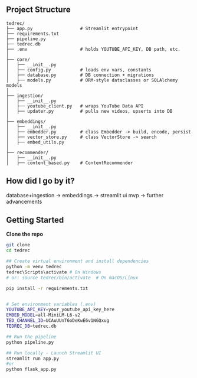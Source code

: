## Project Structure

    tedrec/
    ├── app.py                  # Streamlit entrypoint
    ├── requirements.txt
    ├── pipeline.py
    ├── tedrec.db
    ├── .env                    # holds YOUTUBE_API_KEY, DB path, etc.
    │
    ├── core/
    │   ├── __init__.py
    │   ├── config.py           # loads env vars, constants
    │   ├── database.py         # DB connection + migrations
    │   ├── models.py           # ORM-style dataclasses or SQLAlchemy models
    │
    ├── ingestion/
    │   ├── __init__.py
    │   ├── youtube_client.py   # wraps YouTube Data API
    │   ├── updater.py          # pulls new videos, upserts into DB
    │
    ├── embeddings/
    │   ├── __init__.py
    │   ├── embedder.py         # class Embedder -> build, encode, persist
    │   ├── vector_store.py     # class VectorStore -> search 
    │   ├── embed_utils.py     
    │
    ├── recommender/
    │   ├── __init__.py
    │   ├── content_based.py    # ContentRecommender



## How did I go by it?
database+ingestion -> embeddings -> streamlit ui mvp -> further advancements


## Getting Started
**Clone the repo**
```bash
git clone
cd tedrec

## Create virtual environment and install dependencies
python -m venv tedrec
tedrec\Scripts\activate # On Windows
# or: source tedrec/bin/activate  # On macOS/Linux

pip install -r requirements.txt


# Set environment variables (.env)
YOUTUBE_API_KEY=your_youtube_api_key_here
EMBED_MODEL=all-MiniLM-L6-v2
TED_CHANNEL_ID=UCAuUUnT6oDeKwE6v1NGQxug
TEDREC_DB=tedrec.db

## Run the pipeline
python pipeline.py

## Run locally - Launch Streamlit UI
streamlit run app.py
#or
python flask_app.py